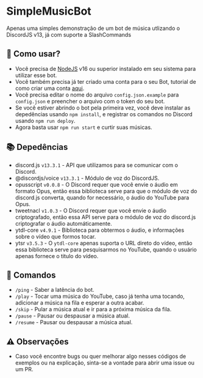 
# SimpleMusicBot
Apenas uma simples demonstração de um bot de música utlizando o DiscordJS v13, já com suporte a SlashCommands

## 🤔 Como usar?
- Você precisa de [NodeJS](https://nodejs.org/) v16 ou superior instalado em seu sistema para utilizar esse bot.
- Você também precisa já ter criado uma conta para o seu Bot, tutorial de como criar uma conta [aqui](https://discordpy.readthedocs.io/en/stable/discord.html).
- Você precisa editar o nome do arquivo `config.json.example` para `config.json` e preencher o arquivo com o token do seu bot.
- Se você estiver abrindo o bot pela primeira vez, você deve instalar as depedências usando `npm install`, e registrar os comandos no Discord usando `npm run deploy`.
- Agora basta usar `npm run start` e curtir suas músicas.

## 📚 Depedências
- discord.js `v13.3.1` - API que utilizamos para se comunicar com o Discord.
- @discordjs/voice `v13.3.1` - Módulo de voz do DiscordJS.
- opusscript `v0.0.8` - O Discord requer que você envie o áudio em formato Opus, então essa biblioteca serve para que o módulo de voz do discord.js converta, quando for necessário, o áudio do YouTube para Opus.
- tweetnacl `v1.0.3` - O Discord requer que você envie o áudio criptografado, então essa API serve para o módulo de voz do discord.js criptografar o áudio automáticamente.
- ytdl-core `v4.9.1` - Biblioteca para obtermos o áudio, e informações sobre o vídeo que formos tocar.
- ytsr `v3.5.3` - O `ytdl-core` apenas suporta o URL direto do vídeo, então essa biblioteca serve para pesquisarmos no YouTube, quando o usuário apenas fornece o titulo do vídeo.

## 🤖 Comandos
-  `/ping` - Saber a latência do bot.
-  `/play` - Tocar uma música do YouTube, caso já tenha uma tocando, adicionar a música na fila e esperar a outra acabar.
-  `/skip` - Pular a música atual e ir para a próxima música da fila.
-  `/pause` - Pausar ou despausar a música atual.
-  `/resume` - Pausar ou despausar a música atual.

## ⚠️ Observações
- Caso você encontre bugs ou quer melhorar algo nesses códigos de exemplos ou na explicação, sinta-se a vontade para abrir uma issue ou um PR.